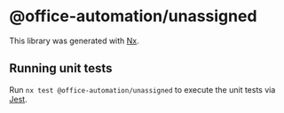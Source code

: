# @office-automation/unassigned

This library was generated with [Nx](https://nx.dev).

## Running unit tests

Run `nx test @office-automation/unassigned` to execute the unit tests via [Jest](https://jestjs.io).
